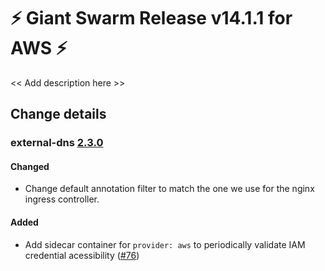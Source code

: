 # :zap: Giant Swarm Release v14.1.1 for AWS :zap:

<< Add description here >>

## Change details


### external-dns [2.3.0](https://github.com/giantswarm/external-dns-app/releases/tag/v2.3.0)

#### Changed
- Change default annotation filter to match the one we use for the nginx ingress controller.
#### Added
- Add sidecar container for `provider: aws` to periodically validate IAM credential acessibility ([#76](https://github.com/giantswarm/external-dns-app/pull/76))



